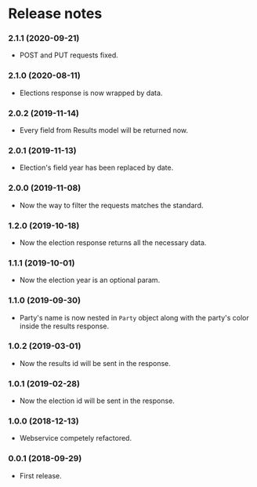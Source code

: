# Release notes

### 2.1.1 (2020-09-21)
* POST and PUT requests fixed.

### 2.1.0 (2020-08-11)
* Elections response is now wrapped by data.

### 2.0.2 (2019-11-14)
* Every field from Results model will be returned now.

### 2.0.1 (2019-11-13)
* Election's field year has been replaced by date.

### 2.0.0 (2019-11-08)
* Now the way to filter the requests matches the standard.

### 1.2.0 (2019-10-18)
* Now the election response returns all the necessary data.

### 1.1.1 (2019-10-01)
* Now the election year is an optional param.

### 1.1.0 (2019-09-30)
* Party's name is now nested in `Party` object along with the party's color inside the results response.

### 1.0.2 (2019-03-01)
* Now the results id will be sent in the response.

### 1.0.1 (2019-02-28)
* Now the election id will be sent in the response.

### 1.0.0 (2018-12-13)
* Webservice competely refactored.

### 0.0.1 (2018-09-29)
* First release.
